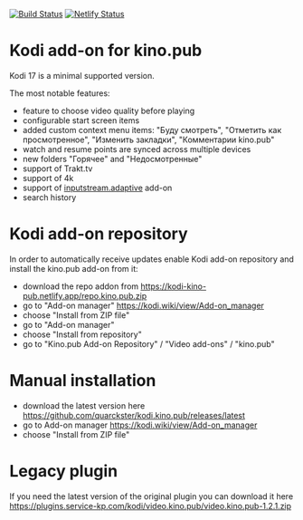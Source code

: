 [![Build Status](https://travis-ci.org/quarckster/kodi.kino.pub.svg?branch=master)](https://travis-ci.org/quarckster/kodi.kino.pub)
[![Netlify Status](https://api.netlify.com/api/v1/badges/28217532-a2a0-408c-a780-e6270c7568ee/deploy-status)](https://app.netlify.com/sites/kodi-kino-pub/deploys)

Kodi add-on for kino.pub
=======================

Kodi 17 is a minimal supported version.

The most notable features:

* feature to choose video quality before playing
* configurable start screen items
* added custom context menu items: "Буду смотреть", "Отметить как просмотренное",
"Изменить закладки", "Комментарии kino.pub"
* watch and resume points are synced across multiple devices
* new folders "Горячее" and "Недосмотренные"
* support of Trakt.tv
* support of 4k
* support of [inputstream.adaptive](https://github.com/peak3d/inputstream.adaptive) add-on
* search history

Kodi add-on repository
======================

In order to automatically receive updates enable Kodi add-on repository and install the kino.pub
add-on from it:

* download the repo addon from <https://kodi-kino-pub.netlify.app/repo.kino.pub.zip>
* go to "Add-on manager" <https://kodi.wiki/view/Add-on_manager>
* choose "Install from ZIP file"
* go to "Add-on manager"
* choose "Install from repository"
* go to "Kino.pub Add-on Repository" / "Video add-ons" / "kino.pub"

Manual installation
===================

* download the latest version here <https://github.com/quarckster/kodi.kino.pub/releases/latest>
* go to Add-on manager <https://kodi.wiki/view/Add-on_manager>
* choose "Install from ZIP file"

Legacy plugin
=============

If you need the latest version of the original plugin you can download it here
<https://plugins.service-kp.com/kodi/video.kino.pub/video.kino.pub-1.2.1.zip>
